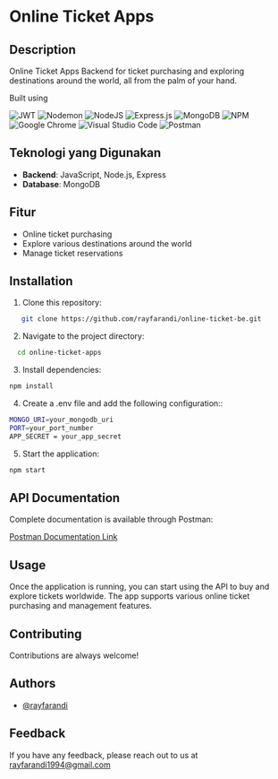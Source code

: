 # Online Ticket Apps

## Description
Online Ticket Apps Backend for ticket purchasing and exploring destinations around the world, all from the palm of your hand.

Built using

![JWT](https://img.shields.io/badge/JWT-black?style=for-the-badge&logo=JSON%20web%20tokens)
![Nodemon](https://img.shields.io/badge/NODEMON-%23323330.svg?style=for-the-badge&logo=nodemon&logoColor=%BBDEAD)
![NodeJS](https://img.shields.io/badge/node.js-6DA55F?style=for-the-badge&logo=node.js&logoColor=white)
![Express.js](https://img.shields.io/badge/express.js-%23404d59.svg?style=for-the-badge&logo=express&logoColor=%2361DAFB)
![MongoDB](https://img.shields.io/badge/-MongoDB-13aa52?style=for-the-badge&logo=mongodb&logoColor=white)
![NPM](https://img.shields.io/badge/NPM-%23CB3837.svg?style=for-the-badge&logo=npm&logoColor=white)
![Google Chrome](https://img.shields.io/badge/Google%20Chrome-4285F4?style=for-the-badge&logo=GoogleChrome&logoColor=white)
![Visual Studio Code](https://img.shields.io/badge/Visual%20Studio%20Code-0078d7.svg?style=for-the-badge&logo=visual-studio-code&logoColor=white)
![Postman](https://img.shields.io/badge/Postman-FF6C37?style=for-the-badge&logo=postman&logoColor=white)

## Teknologi yang Digunakan
- **Backend**: JavaScript, Node.js, Express
- **Database**: MongoDB

## Fitur
- Online ticket purchasing
- Explore various destinations around the world
- Manage ticket reservations

## Installation

1. Clone this repository:

```sh
   git clone https://github.com/rayfarandi/online-ticket-be.git
```
2. Navigate to the project directory:

```sh
  cd online-ticket-apps
```

3. Install dependencies:

  ```sh
  npm install
```
4. Create a .env file and add the following configuration::

  ```sh
  MONGO_URI=your_mongodb_uri
  PORT=your_port_number
  APP_SECRET = your_app_secret
```
5. Start the application:

  ```sh
  npm start
```
## API Documentation
Complete documentation is available through Postman:

[Postman Documentation Link](https://documenter.getpostman.com/view/6518390/2sAXxV6AXy)

## Usage
Once the application is running, you can start using the API to buy and explore tickets worldwide. The app supports various online ticket purchasing and management features.

## Contributing

Contributions are always welcome!

## Authors

- [@rayfarandi](https://github.com/rayfarandi)

## Feedback

If you have any feedback, please reach out to us at rayfarandi1994@gmail.com
